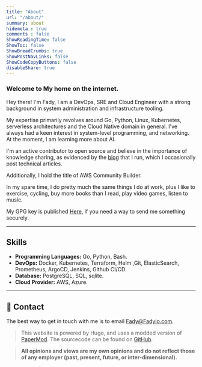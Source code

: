 ```yaml
---
title: "About"
url: "/about/"
summary: about
hidemeta : true
comments : false
ShowReadingTime: false
ShowToc: false
ShowBreadCrumbs: true
ShowPostNavLinks: false
ShowCodeCopyButtons: false
disableShare: true
---
```

### Welcome to My home on the internet.


Hey there! I'm Fady, I am a DevOps, SRE and Cloud Engineer with a strong background in system administration and infrastructure tooling. 

My expertise primarily revolves around Go, Python, Linux, Kubernetes, serverless architectures and the Cloud Native domain in general. I've always had a keen interest in system-level programming, and networking. At the moment, I am learning more about AI.

 I'm an active contributor to open source and believe in the importance of knowledge sharing, as evidenced by the [blog](/posts) that I run, which I occasionally post technical articles.
 
 Additionally, I hold the title of AWS Community Builder.


In my spare time, I do pretty much the same things I do at work, plus I like to exercise, cycling, buy more books than I read, play video games, listen to music.

My GPG key is published [Here](/pgp-key.txt), if you need a way to send me something securely.

---
## Skills

- **Programming Languages:** Go, Python, Bash. 
- **DevOps:** Docker, Kubernetes, Terraform, Helm ,Git, ElasticSearch, Prometheus, ArgoCD, Jenkins, Github CI/CD.
- **Database:** PostgreSQL, SQL, sqlite.
- **Cloud Provider:** AWS, Azure.

---
## 🔗 Contact
The best way to get in touch with me is to email [Fady@Fadyio.com](mailto:Fady@Fadyio.com).

> This website is powered by Hugo, and uses a modded version of [PaperMod](https://github.com/adityatelange/hugo-PaperMod). The sourcecode can be found on [GitHub](https://github.com/Fadyio/Fadyio.com).

> **All opinions and views are my own opinions and do not reflect those of any employer (past, present, future, or inter-dimensional).**

